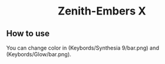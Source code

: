 <h1 align="center">Zenith-Embers X</h1>

## How to use

You can change color in (Keybords/Synthesia 9/bar.png) and (Keybords/Glow/bar.png).
